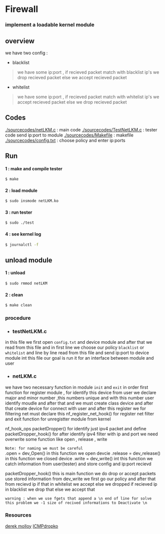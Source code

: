 # Firewall

### implement a loadable kernel module
## overview
we have two config :
  - blacklist
> we have some ip:port , if recieved packet match with blacklist ip's we drop recieved packet else we accept  recieved packet
  - whitelist
> we have some ip:port , if recieved packet match with whitelist ip's we accept recieved packet else we drop recieved packet

## Codes

[./sourcecodes/netLKM.c](https://github.com/saghal/packetDropperLKM/blob/master/sourcecodes/netLKM.c) : main code
[./sourcecodes/TestNetLKM.c](https://github.com/saghal/packetDropperLKM/blob/master/sourcecodes/testNetLKM.c) : tester code send ip:port to module
[./sourcecodes/Makefile](https://github.com/saghal/packetDropperLKM/blob/master/sourcecodes/Makefile) : makefile
[./sourcecodes/config.txt](https://github.com/saghal/packetDropperLKM/blob/master/sourcecodes/config.txt) : choose policy and enter ip:ports
#####

## Run
#### 1 : make and compile tester
```sh
$ make
```

#### 2 : load module
```sh
$ sudo insmode netLKM.ko
```

#### 3 : run tester
```sh
$ sudo ./test
```

####  4  : see kernel log
```sh
$ journalctl -f
```


## unload module

#### 1 : unload
```sh
$ sudo rmmod netLKM
```
#### 2 : clean
```sh
$ make clean
```

### procedure

* ### testNetLKM.c
in this file we first open `config.txt` and device module
and after that we read from this file and in first line we choose our policy `blacklist` or `whitelist`
and line by line read from this file and send ip:port to device module
int this file our goal is run it for an interface between module and user
* ### netLKM.c
we have two necessary function in module `init` and `exit` in order first function for register module  , for identify this device from user we declare major and minor number ,this numbers unique and with this number user identify moudle and after that and we must create class device and after that create device for connect with user and after this register we
for filtering net must declare this  nf_register_net_hook() for register net filter
and exit function for unregistter module from kernel

nf_hook_ops packetDropper()
for identify just ipv4 packet and define packetDropper_hook() for after identify ipv4 filter with ip and port
we need overwrite some function like open , release , write

`Note: for naming we must be careful`  
.open = dev_Open()
in this function we open devcie
.release = dev_release()
in this function we closed device
.write = dev_write()
int this function we catch information from user(tester) and store config and ip:port recievd

packetDropper_hook()
this is main function we do drop or accept packets
use stored information from dev_write we first go our policy and after that from recievd ip if that in whitelist we accept else we dropped
if recieved ip in blacklist we drop that else we accept that

`warning : when we use fgets that append a \n end of line for solve this problem we -1 size of recived informations to
Deactivate \n`


### Resources
[derek molloy](http://derekmolloy.ie/writing-a-linux-kernel-module-part-2-a-character-device/)
[ICMPdropko](https://github.com/payamnaghdy/ICMPdropko)
